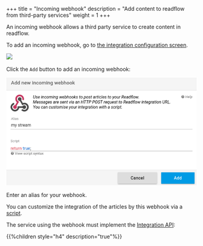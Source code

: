 +++
title = "Incoming webhook"
description = "Add content to readflow from third-party services"
weight = 1
+++

An incoming webhook allows a third party service to create content in readflow.

To add an incoming webhook, go to [the integration configuration screen](https://readflow.app/settings/integrations).

![](integrations.png)

Click the `Add` button to add an incoming webhook:

![](add-incoming-webhook.png)

Enter an alias for your webhook.

You can customize the integration of the articles by this webhook via a [script](scripting).

The service using the webhook must implement the [Integration API](integration-api):

{{%children style="h4" description="true"%}}
